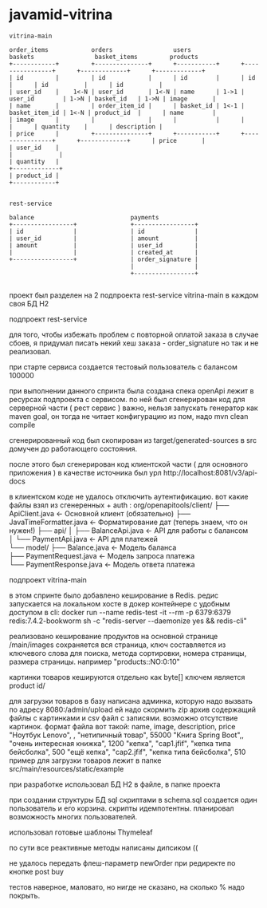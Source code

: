 # javamid-vitrina

```text
vitrina-main

order_items            orders                 users              baskets                 basket_items         products
+------------+         +---------------+      +-----------+      +----------------+      +-------------+      +-------------+
| id         |         | id            |      | id        |      | id             |      | id          |      | id          |
| user_id    |    1<-N | user_id       | 1<-N | name      | 1->1 | user_id        | 1->N | basket_id   | 1->N | image       |
| name       |         | order_item_id |      | basket_id | 1<-1 | basket_item_id | 1<-N | product_id  |      | name        |
| image      |         |               |      |           |      |                |      | quantity    |      | description |
| price      |         +---------------+      +-----------+      +----------------+      +-------------+      | price       |
| user_id    |                                                                                                |             |
| quantity   |                                                                                                +-------------+
| product_id |                                                                                             
+------------+                                                                                             


rest-service

balance                           payments                             
+-----------------+               +-----------------+                  
| id              |               | id              | 
| user_id         |               | amount          | 
| amount          |               | user_id         | 
|                 |               | created_at      | 
+-----------------+               | order_signature | 
                                  |                 | 
                                  +-----------------+ 


```




проект был разделен на 2 подпроекта
rest-service
vitrina-main
в каждом своя БД H2

подпроект rest-service

для того, чтобы избежать проблем с повторной оплатой заказа в случае сбоев, я придумал писать некий хеш заказа - order_signature
но так и не реализовал.

при старте сервиса создается тестовый пользователь с балансом 100000

при выполнении данного спринта была создана спека openApi
лежит в ресурсах подпроекта с сервисом.
по ней был сгенерирован код для серверной части ( рест сервис )
важно, нельзя запускать генератор как maven goal, он тогда не читает конфигурацию из пом,
надо mvn clean compile

сгенерированный код был скопирован из target/generated-sources в src
домучен до работающего состояния.

после этого был сгенерирован код клиентской части ( для основного приложения )
в качестве источника был урл http://localhost:8081/v3/api-docs

в клиентском коде не удалось отключить аутентификацию. вот какие файлы взял из сгенеренных + auth :
org/openapitools/client/
├── ApiClient.java                 ← Основной клиент (обязательно)
├── JavaTimeFormatter.java         ← Форматирование дат (теперь знаем, что он нужен!)
├── api/
│   ├── BalanceApi.java            ← API для работы с балансом  
│   └── PaymentApi.java            ← API для платежей  
└── model/
    ├── Balance.java               ← Модель баланса  
    ├── PaymentRequest.java        ← Модель запроса платежа  
    └── PaymentResponse.java       ← Модель ответа платежа







подпроект vitrina-main

в этом спринте было добавлено кеширование в Redis.
редис запускается на локальном хосте в докер контейнере с удобным доступом в cli:
docker run --name redis-test -it --rm -p 6379:6379 redis:7.4.2-bookworm sh -c "redis-server --daemonize yes && redis-cli"

реализовано кеширование продуктов на основной странице /main/images
сохраняется вся страница, ключ составляется из ключевого слова для поиска, 
метода сортировки, номера страницы, размера страницы. например  "products::NO:0:10"

картинки товаров кешируются отдельно как byte[] ключем является product id/




для загрузки товаров в базу написана админка, которую надо вызвать по адресу 8080:/admin/upload
ей надо скормить zip архив содержащий файлы с картинками и csv файл с записями. возможно отсутствие картинок.
формат файла вот такой:
name, image, description, price
"Ноутбук Lenovo", , "нетипичный товар", 55000
"Книга Spring Boot",, "очень интересная книжка", 1200
"кепка", "cap1.jfif", "кепка типа бейсболка", 500
"eщё кепка", "cap2.jfif", "кепка типа бейсболка", 510
пример для загрузки товаров лежит в папке src/main/resources/static/example

при разработке использовал БД H2 в файле, в папке проекта

при создании структуры БД sql скриптами в schema.sql создается один пользователь и его корзина.
скрипты идемпотентны.
планировал возможность многих пользователей.

использовал готовые шаблоны Thymeleaf

по сути все реактивные методы написаны дипсиком ((

не удалось передать флеш-параметр newOrder при редиректе по кнопке post buy

тестов наверное, маловато, но нигде не сказано, на сколько % надо покрыть.